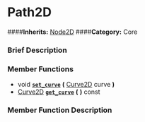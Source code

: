 #  Path2D  
####**Inherits:** [Node2D](class_node2d)
####**Category:** Core

###  Brief Description  


###  Member Functions 
  * void  **[`set_curve`](#set_curve)**  **(** [Curve2D](class_curve2d) curve  **)**
  * [Curve2D](class_curve2d)  **[`get_curve`](#get_curve)**  **(** **)** const

###  Member Function Description  
